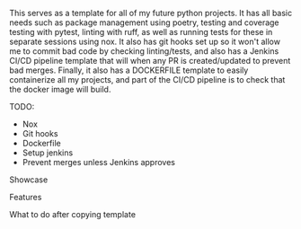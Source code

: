 This serves as a template for all of my future python projects. It has all basic needs such as package management using poetry, testing and coverage testing with pytest, linting with ruff, as well as running tests for these in separate sessions using nox. It also has git hooks set up so it won't allow me to commit bad code by checking linting/tests, and also has a Jenkins CI/CD pipeline template that will when any PR is created/updated to prevent bad merges. Finally, it also has a DOCKERFILE template to easily containerize all my projects, and part of the CI/CD pipeline is to check that the docker image will build.

TODO:
- Nox
- Git hooks
- Dockerfile
- Setup jenkins
- Prevent merges unless Jenkins approves

Showcase

Features

What to do after copying template
